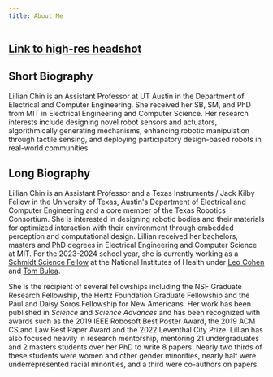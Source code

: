 ```yaml
---
title: About Me
---
```


## [Link to high-res headshot](/img_static/ltchin-headshot.jpg)

## Short Biography
Lillian Chin is an Assistant Professor at UT Austin in the Department of Electrical and Computer Engineering. She received her SB, SM, and PhD from MIT in Electrical Engineering and Computer Science. Her research interests include designing novel robot sensors and actuators, algorithmically generating mechanisms, enhancing robotic manipulation through tactile sensing, and deploying participatory design-based robots in real-world communities.


## Long Biography
Lillian Chin is an Assistant Professor and a Texas Instruments / Jack Kilby Fellow in the University of Texas, Austin's Department of Electrical and Computer Engineering and a core member of the Texas Robotics Consortium. She is interested in designing robotic bodies and their materials for optimized interaction with their environment through embedded perception and computational design. Lillian received her bachelors, masters and PhD degrees in Electrical Engineering and Computer Science at MIT. For the 2023-2024 school year, she is currently working as a [Schmidt Science Fellow](https://schmidtsciencefellows.org) at the National Institutes of Health under [Leo Cohen](https://irp.nih.gov/pi/leonardo-cohen) and [Tom Bulea](https://www.cc.nih.gov/meet-our-doctors/tbulea.html).

She is the recipient of several fellowships including the NSF Graduate Research Fellowship, the Hertz Foundation Graduate Fellowship and the Paul and Daisy Soros Fellowship for New Americans. Her work has been published in *Science* and *Science Advances* and has been recognized with awards such as the 2019 IEEE Robosoft Best Poster Award, the 2019 ACM CS and Law Best Paper Award and the 2022 Leventhal City Prize. Lillian has also focused heavily in research mentorship, mentoring 21 undergraduates and 2 masters students over her PhD to write 8 papers. Nearly two thirds of these students were women and other gender minorities, nearly half were underrepresented racial minorities, and a third were co-authors on papers.